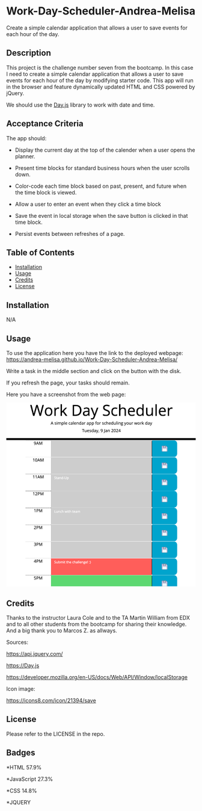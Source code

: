 # Work-Day-Scheduler-Andrea-Melisa
Create a simple calendar application that allows a user to save events for each hour of the day.

## Description

This project is the challenge number seven from the bootcamp. In this case I need to create a simple calendar application that allows a user to save events for each hour of the day by modifying starter code. This app will run in the browser and feature dynamically updated HTML and CSS powered by jQuery.

We should use the [Day.js](https://day.js.org/docs/en/display/format) library to work with date and time.

## Acceptance Criteria

The app should:

* Display the current day at the top of the calender when a user opens the planner.
 
* Present time blocks for standard business hours when the user scrolls down.
 
* Color-code each time block based on past, present, and future when the time block is viewed.
 
* Allow a user to enter an event when they click a time block

* Save the event in local storage when the save button is clicked in that time block.

* Persist events between refreshes of a page.


## Table of Contents
- [Installation](#installation)
- [Usage](#usage)
- [Credits](#credits)
- [License](#license)

## Installation
N/A

## Usage
To use the application here you have the link to the deployed webpage: https://andrea-melisa.github.io/Work-Day-Scheduler-Andrea-Melisa/

Write a task in the middle section and click on the button with the disk.

If you refresh the page, your tasks should remain.

Here you have a screenshot from the web page:

![web intro](assets/images/Work-Day-Scheduler-Screenshot.png)


## Credits

Thanks to the instructor Laura Cole and to the TA Martin William from EDX and to all other students from the bootcamp for sharing their knowledge.
And a big thank you to Marcos Z. as allways.

Sources:

https://api.jquery.com/

https://Day.js

https://developer.mozilla.org/en-US/docs/Web/API/Window/localStorage

Icon image:

https://icons8.com/icon/21394/save


## License
Please refer to the LICENSE in the repo.

## Badges
*HTML 57.9%

*JavaScript 27.3%

*CSS 14.8%

*JQUERY

